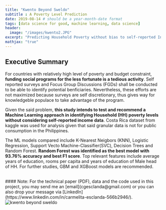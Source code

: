 ```yaml
---
title: "Kwento Beyond Sweldo"
subtitle : A Poverty Level Prediction
date: 2019-08-14 # should be a year-month-date format
tags: [data science for good, machine learning, data science]
header:
  image: "/images/kwento2.JPG"
excerpt: "Predicting Household Poverty without bias to self-reported Income Data"
mathjax: "true"
---
```

## Executive Summary 

For countries with relatively high level of poverty and budget constraint, **funding social programs for the less fortunate is a tedious activity**. Self reported surveys and Focus Group Discussions (FGDs) shall be conducted to be able to identify potential benficiaries. Nevertheless, these efforts are not maximized because surveys are self discretionary, thus gives way for knowledgeble populace to take advantage of the program.

Given the said problem, **this study intends to test and recommend a Machine Learning approach in identifying Household (HH) poverty levels without considering self-reported income data**. Costa Rica dataset from kaggle was used for analysis given that said granular data is not for public consumption in the Philippines.

The ML models compared include K-Nearest Neigbors (KNN), Logistic Regression, Support Vecto Machine-Classifier(SVC), Decision Trees and Random Forest. **Random Forest was identified as the best model with 93.76% accuracy and best F1 score**. Top relevant features include average years of education, rooms per capita and years of education of Male head of HH. For further studies, GBM and XGBoost models are recommended.

<br>
#### Note: For the technical paper (PDF), data and the code used in this project, you may send me an [email](cgesclanda@gmail.com) or you can also drop your message via [LinkedIn](https://www.linkedin.com/in/carmelita-esclanda-566b2946/).
<br>
<img src="{{ site.url }}{{ site.baseurl }}/images/kwento_poster.png" alt="kwento beyond sweldo">

